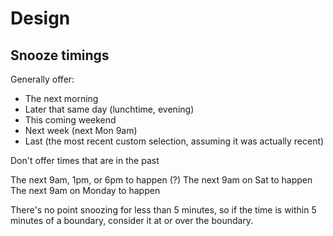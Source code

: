 # Design

## Snooze timings
Generally offer:

* The next morning
* Later that same day (lunchtime, evening)
* This coming weekend
* Next week (next Mon 9am)
* Last (the most recent custom selection, assuming it was actually recent)

Don't offer times that are in the past

The next 9am, 1pm, or 6pm to happen (?)
The next 9am on Sat to happen
The next 9am on Monday to happen


There's no point snoozing for less than 5 minutes, so if the time is 
within 5 minutes of a boundary, consider it at or over the boundary.





